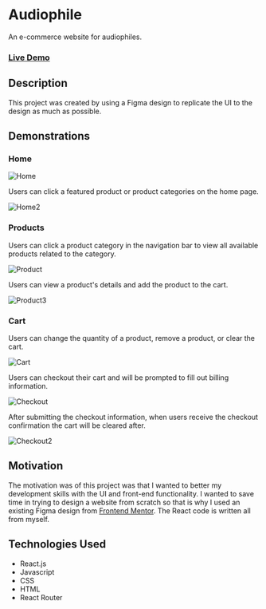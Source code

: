 # Audiophile
An e-commerce website for audiophiles.

### [Live Demo](https://audiophile-tn.netlify.app/)

## Description
This project was created by using a Figma design to replicate the UI to the design as much as possible.

## Demonstrations

### Home

![Home](https://user-images.githubusercontent.com/42354863/194166012-892a2cde-d7a2-42c7-a43d-c72cd11141cd.gif)

Users can click a featured product or product categories on the home page.

![Home2](https://user-images.githubusercontent.com/42354863/194166324-0815f100-8430-485d-a513-dcf00271a826.gif)

### Products
Users can click a product category in the navigation bar to view all available products related to the category.

![Product](https://user-images.githubusercontent.com/42354863/194166871-45947523-476b-45b2-9c38-5e6bd9235fbf.gif)

Users can view a product's details and add the product to the cart.

![Product3](https://user-images.githubusercontent.com/42354863/194169874-feaa081a-8b0f-4b43-9b18-0f9fa408451a.gif)

### Cart

Users can change the quantity of a product, remove a product, or clear the cart.

![Cart](https://user-images.githubusercontent.com/42354863/194171215-0d7fbbd6-f548-4ba7-ae6d-40d69373d805.gif)

Users can checkout their cart and will be prompted to fill out billing information.

![Checkout](https://user-images.githubusercontent.com/42354863/194171938-4f885d49-2752-40bc-88de-c5b9f8626237.gif)

After submitting the checkout information, when users receive the checkout confirmation the cart will be cleared after.

![Checkout2](https://user-images.githubusercontent.com/42354863/194173297-7dc38ca3-5187-4562-84a4-890179b0ef4d.gif)

## Motivation
The motivation was of this project was that I wanted to better my development skills with the UI and front-end functionality. I wanted to save time in trying to design a website from scratch so that is why I used an existing Figma design from [Frontend Mentor](https://www.frontendmentor.io/challenges/audiophile-ecommerce-website-C8cuSd_wx). The React code is written all from myself.

## Technologies Used
* React.js
* Javascript
* CSS
* HTML
* React Router
